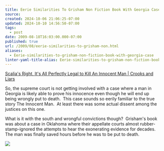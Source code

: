 ```yaml
---
title: Eerie Similarities To Grisham Non Fiction Book With Georgia Case
source: 
created: 2024-10-06 21:06:25-07:00
updated: 2024-10-10 14:56:50-07:00
tags:
  - post
date: 2009-08-18T16:03:00.000-07:00
published: true
url: /2009/08/eerie-similarities-to-grisham-non.html
aliases:
  - Eerie-similarities-to-grisham-non-fiction-book-with-georgia-case
linter-yaml-title-alias: Eerie-similarities-to-grisham-non-fiction-book-with-georgia-case
---
```



[Scalia's Right, It's All Perfectly Legal to Kill An Innocent Man | Crooks and Liars](https://crooksandliars.com/susie-madrak/scalias-right-its-all-perfectly-legal)  
  
So, the supreme court is not getting involved with a case where a man in Georgia is likely able to prove his innocence even though he will end up being wrongly put to death.  This case sounds so eerily familiar to the true story The Innocent Man.  At least there was some actual dissent among the justices on this one.  
  
What is it with the south and wrongful convictions though?  Grisham's book was about a case in Oklahoma where their appellate courts almost rubber-stamp-ignored the attempts to hear the exonerating evidence for decades.  The man was finally saved hours before he was to be put to death.  
  
[![](https://ecx.images-amazon.com/images/I/51IerUwzKwL._BO2,204,203,200_PIsitb-sticker-arrow-click,TopRight,35,-76_AA240_SH20_OU01_.jpg)](https://www.amazon.com/Innocent-Man-John-Grisham/dp/0440243831/ref=sr_1_1?ie=UTF8&s=books&qid=1250661516&sr=8-1)  

  
  

<!-- ![](https://img.zemanta.com/pixy.gif?x-id=f83a6b41-c712-84f3-b18b-c063aa5e1041) -->